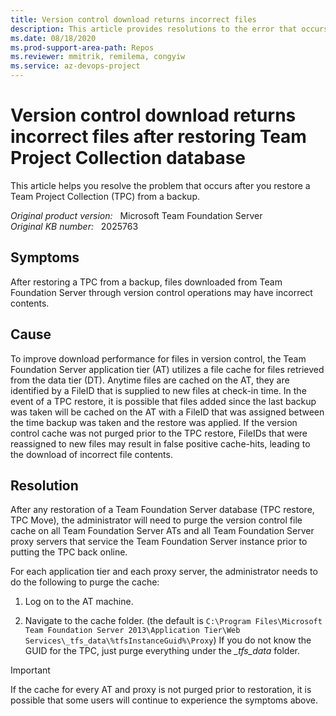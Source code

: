 ```yaml
---
title: Version control download returns incorrect files
description: This article provides resolutions to the error that occurs after you restore a Team Project Collection from a backup.
ms.date: 08/18/2020
ms.prod-support-area-path: Repos
ms.reviewer: mmitrik, remilema, congyiw
ms.service: az-devops-project
---
```

# Version control download returns incorrect files after restoring Team Project Collection database

This article helps you resolve the problem that occurs after you restore a Team Project Collection (TPC) from a backup.

_Original product version:_ &nbsp; Microsoft Team Foundation Server  
_Original KB number:_ &nbsp; 2025763  

## Symptoms

After restoring a TPC from a backup, files downloaded from Team Foundation Server through version control operations may have incorrect contents.

## Cause

To improve download performance for files in version control, the Team Foundation Server application tier (AT) utilizes a file cache for files retrieved from the data tier (DT). Anytime files are cached on the AT, they are identified by a FileID that is supplied to new files at check-in time. In the event of a TPC restore, it is possible that files added since the last backup was taken will be cached on the AT with a FileID that was assigned between the time backup was taken and the restore was applied. If the version control cache was not purged prior to the TPC restore, FileIDs that were reassigned to new files may result in false positive cache-hits, leading to the download of incorrect file contents.

## Resolution

After any restoration of a Team Foundation Server database (TPC restore, TPC Move), the administrator will need to purge the version control file cache on all Team Foundation Server ATs and all Team Foundation Server proxy servers that service the Team Foundation Server instance prior to putting the TPC back online.

For each application tier and each proxy server, the administrator needs to do the following to purge the cache:

1. Log on to the AT machine.

2. Navigate to the cache folder. (the default is `C:\Program Files\Microsoft Team Foundation Server 2013\Application Tier\Web Services\_tfs_data\%tfsInstanceGuid%\Proxy`) If you do not know the GUID for the TPC, just purge everything under the *_tfs_data* folder.

> [!IMPORTANT]
> If the cache for every AT and proxy is not purged prior to restoration, it is possible that some users will continue to experience the symptoms above.
